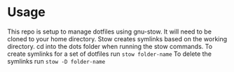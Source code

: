 # Usage
This repo is setup to manage dotfiles using gnu-stow.
It will need to be cloned to your home directory.
Stow creates symlinks based on the working directory.
cd into the dots folder when running the stow commands.
To create symlinks for a set of dotfiles run `stow folder-name`
To delete the symlinks run `stow -D folder-name`

